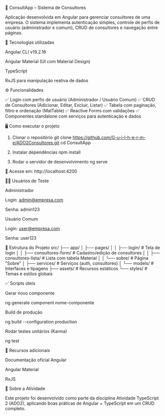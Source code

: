📌 ConsultApp – Sistema de Consultores








Aplicação desenvolvida em Angular para gerenciar consultores de uma empresa.
O sistema implementa autenticação simples, controle de perfis de usuário (administrador e comum), CRUD de consultores e navegação entre páginas.

🚀 Tecnologias utilizadas

Angular CLI v19.2.16

Angular Material (UI com Material Design)

TypeScript

RxJS para manipulação reativa de dados

⚙️ Funcionalidades

✅ Login com perfis de usuário (Administrador / Usuário Comum)
✅ CRUD de Consultores (Adicionar, Editar, Excluir, Listar)
✅ Tabela com paginação, filtro e ordenação (MatTable)
✅ Reactive Forms com validações
✅ Componentes standalone com serviços para autenticação e dados

🖥️ Como executar o projeto
1. Clonar o repositório
git clone  https://github.com/G-u-i-l-h-e-r-m-e/ADO2Consultores.git
cd ConsultApp

2. Instalar dependências
npm install

3. Rodar o servidor de desenvolvimento
ng serve


📌 Acesse em: http://localhost:4200

👩‍💻 Usuários de Teste

Administrador

Login: admin@empresa.com

Senha: admin123

Usuário Comum

Login: user@empresa.com

Senha: user123

📂 Estrutura do Projeto
src/
 ├── app/
 │    ├── pages/
 │    │    ├── login/               # Tela de login
 │    │    ├── consultores-form/    # Cadastro/edição de consultores
 │    │    ├── consultores-lista/   # Lista com tabela Material
 │    │    └── sobre/               # Página "Sobre"
 │    ├── services/                 # Serviços (auth, consultores)
 │    └── models/                   # Interfaces e tipagens
 ├── assets/                        # Recursos estáticos
 └── styles/                        # Temas e estilos globais

✅ Scripts úteis

Gerar novo componente

ng generate component nome-componente


Build de produção

ng build --configuration production


Rodar testes unitários (Karma)

ng test

📖 Recursos adicionais

Documentação oficial Angular

Angular Material

RxJS

📌 Sobre a Atividade

Este projeto foi desenvolvido como parte da disciplina Atividade TypeScript 2 (ADO2), aplicando boas práticas de Angular + TypeScript em um CRUD completo.
